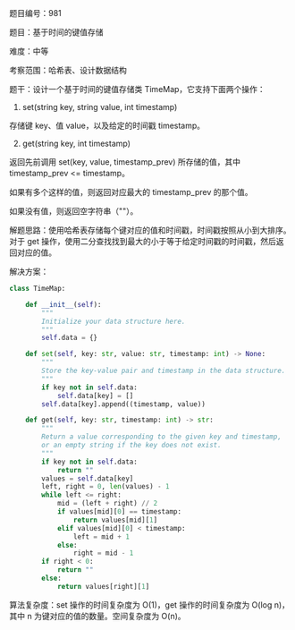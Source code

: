 题目编号：981

题目：基于时间的键值存储

难度：中等

考察范围：哈希表、设计数据结构

题干：设计一个基于时间的键值存储类 TimeMap，它支持下面两个操作：

1. set(string key, string value, int timestamp)

存储键 key、值 value，以及给定的时间戳 timestamp。

2. get(string key, int timestamp)

返回先前调用 set(key, value, timestamp_prev) 所存储的值，其中 timestamp_prev <= timestamp。

如果有多个这样的值，则返回对应最大的  timestamp_prev 的那个值。

如果没有值，则返回空字符串（""）。

解题思路：使用哈希表存储每个键对应的值和时间戳，时间戳按照从小到大排序。对于 get 操作，使用二分查找找到最大的小于等于给定时间戳的时间戳，然后返回对应的值。

解决方案：

```python
class TimeMap:

    def __init__(self):
        """
        Initialize your data structure here.
        """
        self.data = {}

    def set(self, key: str, value: str, timestamp: int) -> None:
        """
        Store the key-value pair and timestamp in the data structure.
        """
        if key not in self.data:
            self.data[key] = []
        self.data[key].append((timestamp, value))

    def get(self, key: str, timestamp: int) -> str:
        """
        Return a value corresponding to the given key and timestamp,
        or an empty string if the key does not exist.
        """
        if key not in self.data:
            return ""
        values = self.data[key]
        left, right = 0, len(values) - 1
        while left <= right:
            mid = (left + right) // 2
            if values[mid][0] == timestamp:
                return values[mid][1]
            elif values[mid][0] < timestamp:
                left = mid + 1
            else:
                right = mid - 1
        if right < 0:
            return ""
        else:
            return values[right][1]
```

算法复杂度：set 操作的时间复杂度为 O(1)，get 操作的时间复杂度为 O(log n)，其中 n 为键对应的值的数量。空间复杂度为 O(n)。